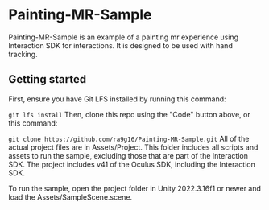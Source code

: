 # Painting-MR-Sample

Painting-MR-Sample is an example of a painting mr experience using Interaction SDK for interactions. It is designed to be used with hand tracking. 

## Getting started
First, ensure you have Git LFS installed by running this command:

``git lfs install``
Then, clone this repo using the "Code" button above, or this command:

``git clone https://github.com/ra9g16/Painting-MR-Sample.git``
All of the actual project files are in Assets/Project. This folder includes all scripts and assets to run the sample, excluding those that are part of the Interaction SDK. The project includes v41 of the Oculus SDK, including the Interaction SDK.

To run the sample, open the project folder in Unity 2022.3.16f1 or newer and load the Assets/SampleScene.scene.
